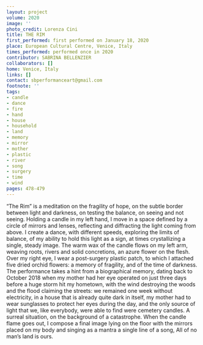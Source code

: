 ```yaml
---
layout: project
volume: 2020
image: ''
photo_credit: Lorenza Cini
title: THE RIM
first_performed: first performed on January 18, 2020
place: European Cultural Centre, Venice, Italy
times_performed: performed once in 2020
contributor: SABRINA BELLENZIER
collaborators: []
home: Venice, Italy
links: []
contact: sbperformanceart@gmail.com
footnote: ''
tags:
- candle
- dance
- fire
- hand
- house
- household
- land
- memory
- mirror
- mother
- plastic
- river
- song
- surgery
- time
- wind
pages: 478-479
---
```


“The Rim” is a meditation on the fragility of hope, on the subtle border between light and darkness, on testing the balance, on seeing and not seeing. Holding a candle in my left hand, I move in a space defined by a circle of mirrors and lenses, reflecting and diffracting the light coming from above. I create a dance, with different speeds, exploring the limits of balance, of my ability to hold this light as a sign, at times crystallizing a single, steady image. The warm wax of the candle flows on my left arm, weaving roots, rivers and solid concretions, an azure flower on the flesh. Over my right eye, I wear a post-surgery plastic patch, to which I attached five dried orchid flowers: a memory of fragility, and of the time of darkness. The performance takes a hint from a biographical memory, dating back to October 2018 when my mother had her eye operated on just three days before a huge storm hit my hometown, with the wind destroying the woods and the flood claiming the streets: we remained one week without electricity, in a house that is already quite dark in itself, my mother had to wear sunglasses to protect her eyes during the day, and the only source of light that we, like everybody, were able to find were cemetery candles. A surreal situation, on the background of a catastrophe. When the candle flame goes out, I compose a final image lying on the floor with the mirrors placed on my body and singing as a mantra a single line of a song, All of no man’s land is ours.